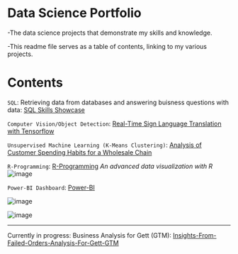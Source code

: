 # Data Science Portfolio
-The data science projects that demonstrate my skills and knowledge.

-This readme file serves as a table of contents, linking to my various projects.

# Contents
`SQL`: Retrieving data from databases and answering buisness questions with data: [SQL Skills Showcase](https://github.com/Christopher-DSA/SQL-Project)

`Computer Vision/Object Detection`: [Real-Time Sign Language Translation with Tensorflow](https://github.com/Christopher-DSA/Sign-Language-Detection-Computer-Vision)

`Unsupervised Machine Learning (K-Means Clustering)`: [Analysis of Customer Spending Habits for a Wholesale Chain](https://github.com/Christopher-DSA/Unsupervised-Learning-Project)

`R-Programming`: [R-Programming](https://github.com/Christopher-DSA/R_Programming/tree/main)
*An advanced data visualization with R*
![image](https://github.com/Christopher-DSA/DataSciencePortfolio/assets/132075292/6dba44df-da16-465f-9741-163ffea9ef34)


`Power-BI Dashboard`: [Power-BI](https://github.com/Christopher-DSA/Power-BI/blob/main/DataSurveyBreakDownDashboard.pdf)

![image](https://github.com/Christopher-DSA/DataSciencePortfolio/assets/132075292/5fe0bba8-c04e-4eda-a5ee-0bd5bb7ca3d6)

![image](https://github.com/Christopher-DSA/DataSciencePortfolio/assets/132075292/784b64e6-5e1d-4cd5-8271-3c4e630eb2e8)


----
Currently in progress:
Business Analysis for Gett (GTM): [Insights-From-Failed-Orders-Analysis-For-Gett-GTM](https://github.com/Christopher-DSA/Gett-GTM---Insights-from-Failed-Orders/blob/main/README.md)


